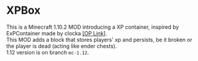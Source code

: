 # XPBox
This is a Minecraft 1.10.2 MOD introducing a XP container, inspired by ExPContainer made by clocka [[OP Link]](http://forum.minecraftuser.jp/viewtopic.php?t=15105).  
This MOD adds a block that stores players' xp and persists, be it broken or the player is dead (acting like ender chests).  
1.12 version is on branch `mc-1.12`.  
